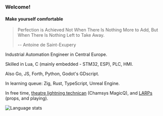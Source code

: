 ### Welcome!
#### Make yourself comfortable

<!--
**marf41/marf41** is a ✨ _special_ ✨ repository because its `README.md` (this file) appears on your GitHub profile.

Here are some ideas to get you started:

- 🔭 I’m currently working on ...
- 🌱 I’m currently learning ...
- 👯 I’m looking to collaborate on ...
- 🤔 I’m looking for help with ...
- 💬 Ask me about ...
- 📫 How to reach me: ...
- 😄 Pronouns: ...
- ⚡ Fun fact: ...
-->

> Perfection is Achieved Not When There Is Nothing More to Add, But When There Is Nothing Left to Take Away. 
>
> -- Antoine de Saint-Exupery

Industrial Automation Engineer in Central Europe.

Skilled in Lua, C (mainly embedded - STM32, ESP), PLC, HMI.

Also Go, JS, Forth, Python, Godot's GDscript.

In learning queue: Zig, Rust, TypeScript, Unreal Engine.

In free time, [theatre lightning technican](http://www.teatrsztampa.pl) (Chamsys MagicQ), and [LARPs](https://flyingcaravans.pl) (props, and playing).

![Language stats](https://github-readme-stats.vercel.app/api/top-langs/?username=marf41&layout=compact&theme=gruvbox)
